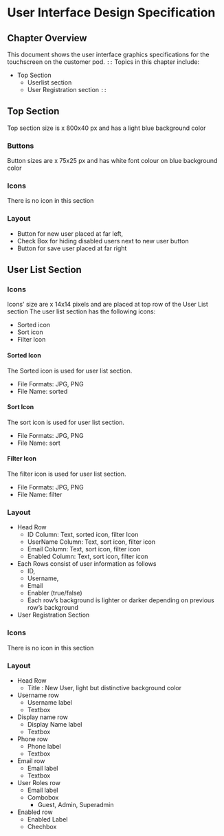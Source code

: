 # User Interface Design Specification
## Chapter Overview
This document shows the user interface graphics specifications for the touchscreen on the customer pod. 
``::``
Topics in this chapter include:
- Top Section
	- Userlist section
    - User Registration section
``::``
## Top Section
Top section size is <w>x<h> 800x40 px and has a light blue background color
  
### Buttons
Button sizes are <w>x<h> 75x25 px and has white font colour on blue background color

### Icons
There is no icon in this section

### Layout
- Button for new user placed at far left,
- Check Box for hiding disabled users next to new user button
- Button for save user placed at far right

## User List Section
### Icons
Icons' size are <w>x<h> 14x14 pixels and are placed at top row of the User List section
The user list section has the following icons:
- Sorted icon
- Sort icon
- Filter Icon

#### Sorted Icon
The Sorted icon is used for user list section.
- File Formats: JPG, PNG
- File Name: sorted 
 
#### Sort Icon
The sort icon is used for user list section.
- File Formats: JPG, PNG
- File Name: sort
 
#### Filter Icon
The filter icon is used for user list section.
- File Formats: JPG, PNG
- File Name: filter

### Layout
- Head Row
	- ID Column: Text, sorted icon, filter Icon
	- UserName Column: Text, sort icon, filter icon
	- Email Column: Text, sort icon, filter icon
	- Enabled Column: Text, sort icon, filter icon
- Each Rows consist of user information as follows
	- ID, 
	- Username, 
	- Email
	- Enabler (true/false)
	- Each row’s background is lighter or darker depending on previous row’s background
- User Registration Section

### Icons
There is no icon in this section

### Layout
- Head Row
	- Title : New User, light but distinctive background color
- Username row
	- Username label
	- Textbox
- Display name row
	- Display Name label
	- Textbox
- Phone row
	- Phone label
	- Textbox
- Email row
	- Email label
	- Textbox
- User Roles row
	- Email label
	- Combobox
		- Guest, Admin, Superadmin
- Enabled row
	- Enabled Label
	- Chechbox
